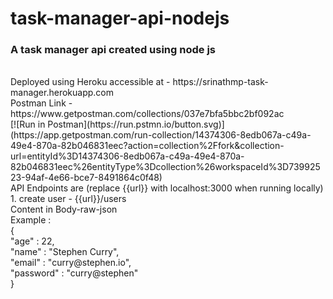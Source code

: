 # task-manager-api-nodejs
<h3>A task manager api created using node js</h3> <br>
Deployed using Heroku accessible at - https://srinathmp-task-manager.herokuapp.com <br> 
Postman Link - https://www.getpostman.com/collections/037e7bfa5bbc2bf092ac <br>
[![Run in Postman](https://run.pstmn.io/button.svg)](https://app.getpostman.com/run-collection/14374306-8edb067a-c49a-49e4-870a-82b046831eec?action=collection%2Ffork&collection-url=entityId%3D14374306-8edb067a-c49a-49e4-870a-82b046831eec%26entityType%3Dcollection%26workspaceId%3D73992523-94af-4e66-bce7-8491864c0f48) <br>
API Endpoints are (replace {{url}} with localhost:3000 when running locally) <br>
1. create user  - {{url}}/users <br>
  Content in Body-raw-json<br>
  Example : <br>
  {<br>
    "age" : 22,<br>
    "name" : "Stephen Curry",<br>
    "email" :  "curry@stephen.io",<br>
    "password" : "curry@stephen"<br>
}<br>
